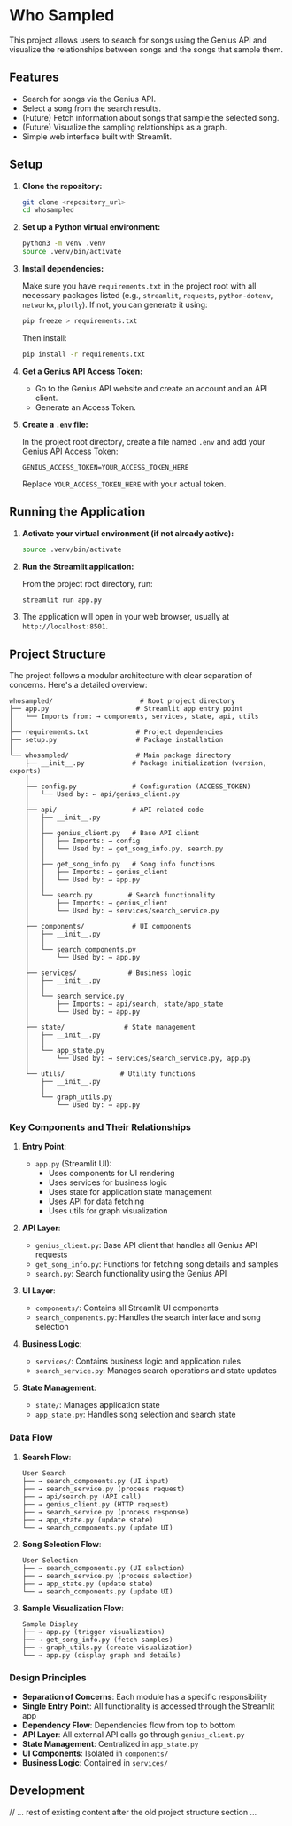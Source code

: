 # Who Sampled

This project allows users to search for songs using the Genius API and visualize the relationships between songs and the songs that sample them.

## Features

- Search for songs via the Genius API.
- Select a song from the search results.
- (Future) Fetch information about songs that sample the selected song.
- (Future) Visualize the sampling relationships as a graph.
- Simple web interface built with Streamlit.

## Setup

1.  **Clone the repository:**

    ```bash
    git clone <repository_url>
    cd whosampled
    ```

2.  **Set up a Python virtual environment:**

    ```bash
    python3 -m venv .venv
    source .venv/bin/activate
    ```

3.  **Install dependencies:**

    Make sure you have `requirements.txt` in the project root with all necessary packages listed (e.g., `streamlit`, `requests`, `python-dotenv`, `networkx`, `plotly`). If not, you can generate it using:

    ```bash
    pip freeze > requirements.txt
    ```

    Then install:

    ```bash
    pip install -r requirements.txt
    ```

4.  **Get a Genius API Access Token:**

    *   Go to the Genius API website and create an account and an API client.
    *   Generate an Access Token.

5.  **Create a `.env` file:**

    In the project root directory, create a file named `.env` and add your Genius API Access Token:

    ```dotenv
    GENIUS_ACCESS_TOKEN=YOUR_ACCESS_TOKEN_HERE
    ```
    Replace `YOUR_ACCESS_TOKEN_HERE` with your actual token.

## Running the Application

1.  **Activate your virtual environment (if not already active):**

    ```bash
    source .venv/bin/activate
    ```

2.  **Run the Streamlit application:**

    From the project root directory, run:

    ```bash
    streamlit run app.py
    ```

3.  The application will open in your web browser, usually at `http://localhost:8501`.

## Project Structure

The project follows a modular architecture with clear separation of concerns. Here's a detailed overview:

```
whosampled/                      # Root project directory
├── app.py                      # Streamlit app entry point
│   └── Imports from: → components, services, state, api, utils
│
├── requirements.txt            # Project dependencies
├── setup.py                    # Package installation
│
└── whosampled/                 # Main package directory
    ├── __init__.py            # Package initialization (version, exports)
    │
    ├── config.py              # Configuration (ACCESS_TOKEN)
    │   └── Used by: ← api/genius_client.py
    │
    ├── api/                   # API-related code
    │   ├── __init__.py
    │   │
    │   ├── genius_client.py   # Base API client
    │   │   ├── Imports: → config
    │   │   └── Used by: → get_song_info.py, search.py
    │   │
    │   ├── get_song_info.py   # Song info functions
    │   │   ├── Imports: → genius_client
    │   │   └── Used by: → app.py
    │   │
    │   └── search.py         # Search functionality
    │       ├── Imports: → genius_client
    │       └── Used by: → services/search_service.py
    │
    ├── components/            # UI components
    │   ├── __init__.py
    │   │
    │   └── search_components.py
    │       └── Used by: → app.py
    │
    ├── services/             # Business logic
    │   ├── __init__.py
    │   │
    │   └── search_service.py
    │       ├── Imports: → api/search, state/app_state
    │       └── Used by: → app.py
    │
    ├── state/               # State management
    │   ├── __init__.py
    │   │
    │   └── app_state.py
    │       └── Used by: → services/search_service.py, app.py
    │
    └── utils/              # Utility functions
        ├── __init__.py
        │
        └── graph_utils.py
            └── Used by: → app.py
```

### Key Components and Their Relationships

1. **Entry Point**:
   - `app.py` (Streamlit UI):
     - Uses components for UI rendering
     - Uses services for business logic
     - Uses state for application state management
     - Uses API for data fetching
     - Uses utils for graph visualization

2. **API Layer**:
   - `genius_client.py`: Base API client that handles all Genius API requests
   - `get_song_info.py`: Functions for fetching song details and samples
   - `search.py`: Search functionality using the Genius API

3. **UI Layer**:
   - `components/`: Contains all Streamlit UI components
   - `search_components.py`: Handles the search interface and song selection

4. **Business Logic**:
   - `services/`: Contains business logic and application rules
   - `search_service.py`: Manages search operations and state updates

5. **State Management**:
   - `state/`: Manages application state
   - `app_state.py`: Handles song selection and search state

### Data Flow

1. **Search Flow**:
   ```
   User Search
   ├── → search_components.py (UI input)
   ├── → search_service.py (process request)
   ├── → api/search.py (API call)
   ├── → genius_client.py (HTTP request)
   ├── → search_service.py (process response)
   ├── → app_state.py (update state)
   └── → search_components.py (update UI)
   ```

2. **Song Selection Flow**:
   ```
   User Selection
   ├── → search_components.py (UI selection)
   ├── → search_service.py (process selection)
   ├── → app_state.py (update state)
   └── → search_components.py (update UI)
   ```

3. **Sample Visualization Flow**:
   ```
   Sample Display
   ├── → app.py (trigger visualization)
   ├── → get_song_info.py (fetch samples)
   ├── → graph_utils.py (create visualization)
   └── → app.py (display graph and details)
   ```

### Design Principles

- **Separation of Concerns**: Each module has a specific responsibility
- **Single Entry Point**: All functionality is accessed through the Streamlit app
- **Dependency Flow**: Dependencies flow from top to bottom
- **API Layer**: All external API calls go through `genius_client.py`
- **State Management**: Centralized in `app_state.py`
- **UI Components**: Isolated in `components/`
- **Business Logic**: Contained in `services/`

## Development

// ... rest of existing content after the old project structure section ... 